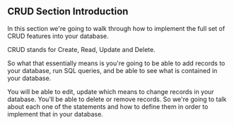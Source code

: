 ## CRUD Section Introduction

In this section we're going to walk through how to implement the full set of CRUD features into your database.

CRUD stands for Create, Read, Update and Delete.

So what that essentially means is you're going to be able to add records to your database, run SQL queries, and be able to see what is contained in your database.

You will be able to edit, update which means to change records in your database. You’ll be able to delete or remove records. So we're going to talk about each one of the statements and how to define them in order to implement that in your database.